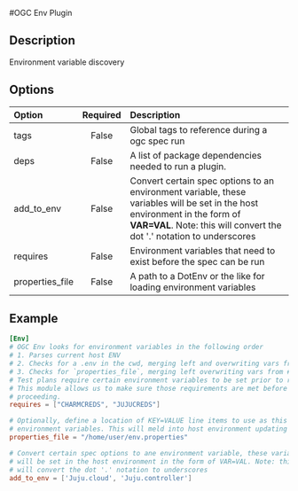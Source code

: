 #OGC Env Plugin
## Description
Environment variable discovery

## Options

| Option | Required | Description |
|:---    |  :---:   |:---|
| tags | False | Global tags to reference during a ogc spec run |
| deps | False | A list of package dependencies needed to run a plugin. |
| add_to_env | False | Convert certain spec options to an environment variable, these variables will be set in the host environment in the form of **VAR=VAL**. Note: this will convert the dot '.' notation to underscores |
| requires | False | Environment variables that need to exist before the spec can be run |
| properties_file | False | A path to a DotEnv or the like for loading environment variables |


## Example

```toml
[Env]
# OGC Env looks for environment variables in the following order
# 1. Parses current host ENV
# 2. Checks for a .env in the cwd, merging left and overwriting vars from #1
# 3. Checks for `properties_file`, merging left overwriting vars from #1 and #2
# Test plans require certain environment variables to be set prior to running.
# This module allows us to make sure those requirements are met before
# proceeding.
requires = ["CHARMCREDS", "JUJUCREDS"]

# Optionally, define a location of KEY=VALUE line items to use as this specs
# environment variables. This will meld into host environment updating any variables overlapping
properties_file = "/home/user/env.properties"

# Convert certain spec options to ane environment variable, these variables
# will be set in the host environment in the form of VAR=VAL. Note: this
# will convert the dot '.' notation to underscores
add_to_env = ['Juju.cloud', 'Juju.controller']
```
